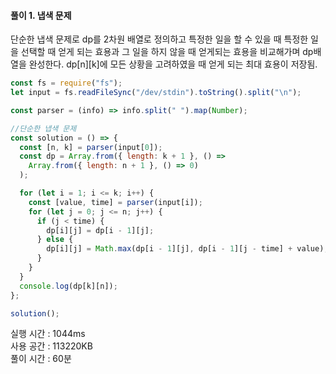 #### 풀이 1. 냅색 문제

단순한 냅색 문제로 dp를 2차원 배열로 정의하고 특정한 일을 할 수 있을 때
특정한 일을 선택할 때 얻게 되는 효용과 그 일을 하지 않을 때 얻게되는 효용을 비교해가며 dp배열을 완성한다.
dp[n][k]에 모든 상황을 고려하였을 때 얻게 되는 최대 효용이 저장됨.

```js
const fs = require("fs");
let input = fs.readFileSync("/dev/stdin").toString().split("\n");

const parser = (info) => info.split(" ").map(Number);

//단순한 냅색 문제
const solution = () => {
  const [n, k] = parser(input[0]);
  const dp = Array.from({ length: k + 1 }, () =>
    Array.from({ length: n + 1 }, () => 0)
  );

  for (let i = 1; i <= k; i++) {
    const [value, time] = parser(input[i]);
    for (let j = 0; j <= n; j++) {
      if (j < time) {
        dp[i][j] = dp[i - 1][j];
      } else {
        dp[i][j] = Math.max(dp[i - 1][j], dp[i - 1][j - time] + value);
      }
    }
  }
  console.log(dp[k][n]);
};

solution();
```

실행 시간 : 1044ms  
사용 공간 : 113220KB  
풀이 시간 : 60분
